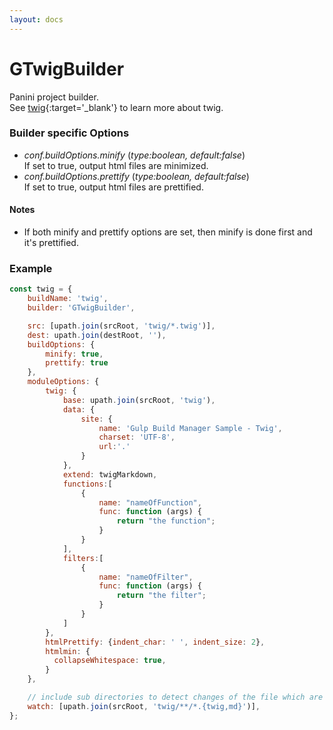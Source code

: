 ```yaml
---
layout: docs
---
```


# GTwigBuilder
Panini project builder.<br>
See [twig](https://twig.symfony.com){:target='_blank'} to learn more about twig.


### Builder specific Options
  - *conf.buildOptions.minify* (<i>type:boolean, default:false</i>)<br>
    If set to true, output html files are minimized.
  - *conf.buildOptions.prettify* (<i>type:boolean, default:false</i>)<br>
    If set to true, output html files are prettified.


#### Notes
  - If both minify and prettify options are set, then minify is done first and it's prettified.



### Example
```js
const twig = {
    buildName: 'twig',
    builder: 'GTwigBuilder',

    src: [upath.join(srcRoot, 'twig/*.twig')],
    dest: upath.join(destRoot, ''),
    buildOptions: {
        minify: true,
        prettify: true
    },
    moduleOptions: {
        twig: {
            base: upath.join(srcRoot, 'twig'),
            data: {
                site: {
                    name: 'Gulp Build Manager Sample - Twig',
                    charset: 'UTF-8',
                    url:'.'
                }
            },
            extend: twigMarkdown,
            functions:[
                {
                    name: "nameOfFunction",
                    func: function (args) {
                        return "the function";
                    }
                }
            ],
            filters:[
                {
                    name: "nameOfFilter",
                    func: function (args) {
                        return "the filter";
                    }
                }
            ]
        },
        htmlPrettify: {indent_char: ' ', indent_size: 2},
        htmlmin: {
          collapseWhitespace: true,
        }
    },

    // include sub directories to detect changes of the file which are not in src list.
    watch: [upath.join(srcRoot, 'twig/**/*.{twig,md}')],
};
```
